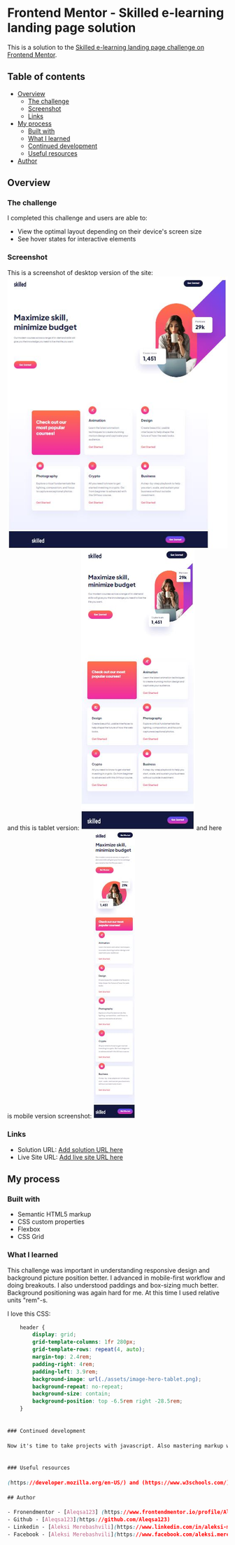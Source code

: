 # Frontend Mentor - Skilled e-learning landing page solution

This is a solution to the [Skilled e-learning landing page challenge on Frontend Mentor](https://www.frontendmentor.io/challenges/skilled-elearning-landing-page-S1ObDrZ8q).

## Table of contents

- [Overview](#overview)
  - [The challenge](#the-challenge)
  - [Screenshot](#screenshot)
  - [Links](#links)
- [My process](#my-process)
  - [Built with](#built-with)
  - [What I learned](#what-i-learned)
  - [Continued development](#continued-development)
  - [Useful resources](#useful-resources)
- [Author](#author)

## Overview

### The challenge

I completed this challenge and users are able to:

- View the optimal layout depending on their device's screen size
- See hover states for interactive elements

### Screenshot

This is a screenshot of desktop version of the site: ![](./assets/desktop-screenshot.JPG)
and this is tablet version: ![](./assets/tablet-screenshot.JPG)
and here is mobile version screenshot: ![](./assets/mobile-screenshot.JPG)

### Links

- Solution URL: [Add solution URL here](https://your-solution-url.com)
- Live Site URL: [Add live site URL here](https://your-live-site-url.com)

## My process

### Built with

- Semantic HTML5 markup
- CSS custom properties
- Flexbox
- CSS Grid

### What I learned

This challenge was important in understanding responsive design and background picture position better. I advanced in mobile-first workflow and doing breakouts. I also understood paddings and box-sizing much better. Background positioning was again hard for me. At this time I used relative units "rem"-s.

I love this CSS:
```css
    header {
        display: grid;
        grid-template-columns: 1fr 280px;
        grid-template-rows: repeat(4, auto);
        margin-top: 2.4rem;
        padding-right: 4rem;
        padding-left: 3.9rem;
        background-image: url(./assets/image-hero-tablet.png);
        background-repeat: no-repeat;
        background-size: contain;
        background-position: top -6.5rem right -28.5rem;
    }


### Continued development

Now it's time to take projects with javascript. Also mastering markup will be useful.


### Useful resources

(https://developer.mozilla.org/en-US/) and (https://www.w3schools.com/) - These are amazing sites which helped me in backgrounding.

## Author

- Fronendmentor - [Aleqsa123] (https://www.frontendmentor.io/profile/Aleqsa123)
- Github - [Aleqsa123](https://github.com/Aleqsa123)
- Linkedin - [Aleksi Merebashvili](https://www.linkedin.com/in/aleksi-merebashvili-36627426/)
- Facebook - [Aleksi Merebashvili](https://www.facebook.com/aleksi.merebashvili)
